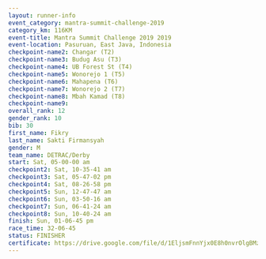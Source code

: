 ```yaml
---
layout: runner-info 
event_category: mantra-summit-challenge-2019 
category_km: 116KM 
event-title: Mantra Summit Challenge 2019 2019 
event-location: Pasuruan, East Java, Indonesia 
checkpoint-name2: Changar (T2) 
checkpoint-name3: Budug Asu (T3) 
checkpoint-name4: UB Forest St (T4) 
checkpoint-name5: Wonorejo 1 (T5) 
checkpoint-name6: Mahapena (T6) 
checkpoint-name7: Wonorejo 2 (T7) 
checkpoint-name8: Mbah Kamad (T8) 
checkpoint-name9: 
overall_rank: 12
gender_rank: 10
bib: 30
first_name: Fikry
last_name: Sakti Firmansyah
gender: M
team_name: DETRAC/Derby
start: Sat, 05-00-00 am
checkpoint2: Sat, 10-35-41 am
checkpoint3: Sat, 05-47-02 pm
checkpoint4: Sat, 08-26-58 pm
checkpoint5: Sun, 12-47-47 am
checkpoint6: Sun, 03-50-16 am
checkpoint7: Sun, 06-41-24 am
checkpoint8: Sun, 10-40-24 am
finish: Sun, 01-06-45 pm
race_time: 32-06-45
status: FINISHER
certificate: https://drive.google.com/file/d/1EljsmFnnYjx0E8h0nvrOlgBMzIrQj5yf/view?usp=sharing
---
```

